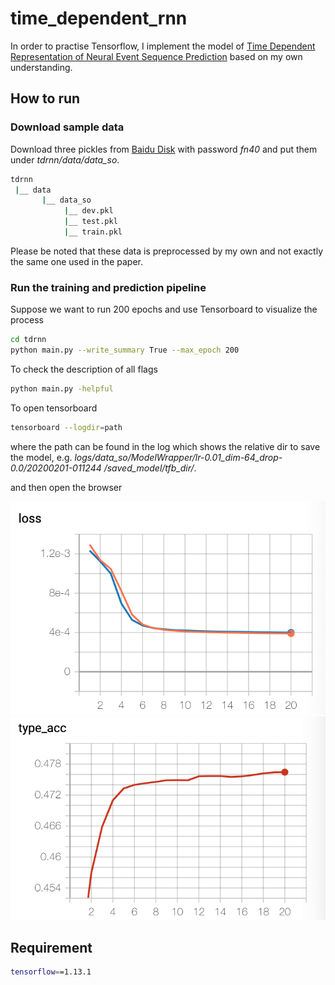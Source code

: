 # time_dependent_rnn

In order to practise Tensorflow, I implement the model of [Time Dependent Representation of Neural Event Sequence Prediction](https://arxiv.org/abs/1708.00065)
based on my own understanding.


## How to run

### Download sample data
Download three pickles from [Baidu Disk](https://pan.baidu.com/s/1O5yLWckrWzFaS9ku2N_7xw) with password *fn40* and 
put them under *tdrnn/data/data_so*.

```bash
tdrnn
 |__ data
       |__ data_so
            |__ dev.pkl
            |__ test.pkl
            |__ train.pkl
```

Please be noted that these data is preprocessed by my own and not exactly the same one used in the paper. 


### Run the training and prediction pipeline

Suppose we want to run 200 epochs and use Tensorboard to visualize the process

```bash
cd tdrnn
python main.py --write_summary True --max_epoch 200
```

To check the description of all flags
```bash
python main.py -helpful
```

To open tensorboard
```bash
tensorboard --logdir=path
```
where the path can be found in the log which shows the relative dir to save the model, e.g. *logs/data_so/ModelWrapper/lr-0.01_dim-64_drop-0.0/20200201-011244
/saved_model/tfb_dir/*.

and then open the browser

<img src="https://github.com/iLampard/time_dependent_rnn/blob/master/figures/loss.png" />

<img src="https://github.com/iLampard/time_dependent_rnn/blob/master/figures/acc.png" />


## Requirement

```bash
tensorflow==1.13.1
```